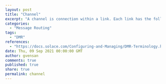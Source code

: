 ```yaml
---
layout: post
title: "Channel"
excerpt: "A channel is connection within a link. Each link has the following channels:<br/>- a single control channel that carries topology and subscription-control messages<br/>- one data channel per message VPN that carries client data messages"
categories:
  - "Message Routing"
tags:
  - "DMR"
references:
  - "https://docs.solace.com/Configuring-and-Managing/DMR-Terminology.htm"
date: Thu, 09 Sep 2021 00:00:00 GMT
author: gvensan
comments: true
published: true
share: true
permalink: channel
---
```

